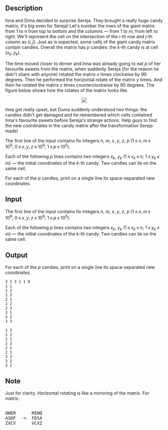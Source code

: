 ## Description

<div><p>Inna and Dima decided to surprise Sereja. They brought a really huge candy matrix, it's big even for Sereja! Let's number the rows of the giant matrix from <span class="tex-span">1</span> to <span class="tex-span"><i>n</i></span> from top to bottom and the columns — from <span class="tex-span">1</span> to <span class="tex-span"><i>m</i></span>, from left to right. We'll represent the cell on the intersection of the <span class="tex-span"><i>i</i></span>-th row and <span class="tex-span"><i>j</i></span>-th column as <span class="tex-span">(<i>i</i>, <i>j</i>)</span>. Just as is expected, some cells of the giant candy matrix contain candies. Overall the matrix has <span class="tex-span"><i>p</i></span> candies: the <span class="tex-span"><i>k</i></span>-th candy is at cell <span class="tex-span">(<i>x</i><sub class="lower-index"><i>k</i></sub>, <i>y</i><sub class="lower-index"><i>k</i></sub>)</span>.</p><p>The time moved closer to dinner and Inna was already going to eat <span class="tex-span"><i>p</i></span> of her favourite sweets from the matrix, when suddenly Sereja (for the reason he didn't share with anyone) rotated the matrix <span class="tex-span"><i>x</i></span> times clockwise by 90 degrees. Then he performed the horizontal rotate of the matrix <span class="tex-span"><i>y</i></span> times. And then he rotated the matrix <span class="tex-span"><i>z</i></span> times counterclockwise by 90 degrees. The figure below shows how the rotates of the matrix looks like.</p><center> <img class="tex-graphics" src="file://Xt68R2Tu.png" style="max-width: 100.0%;max-height: 100.0%;"> </center><p>Inna got really upset, but Duma suddenly understood two things: the candies didn't get damaged and he remembered which cells contained Inna's favourite sweets before Sereja's strange actions. Help guys to find the new coordinates in the candy matrix after the transformation Sereja made!</p></div><div class="input-specification"><p>The first line of the input contains fix integers <span class="tex-span"><i>n</i></span>, <span class="tex-span"><i>m</i></span>, <span class="tex-span"><i>x</i></span>, <span class="tex-span"><i>y</i></span>, <span class="tex-span"><i>z</i></span>, <span class="tex-span"><i>p</i></span> <span class="tex-span">(1 ≤ <i>n</i>, <i>m</i> ≤ 10<sup class="upper-index">9</sup>;&nbsp;0 ≤ <i>x</i>, <i>y</i>, <i>z</i> ≤ 10<sup class="upper-index">9</sup>;&nbsp;1 ≤ <i>p</i> ≤ 10<sup class="upper-index">5</sup>)</span>.</p><p>Each of the following <span class="tex-span"><i>p</i></span> lines contains two integers <span class="tex-span"><i>x</i><sub class="lower-index"><i>k</i></sub></span>, <span class="tex-span"><i>y</i><sub class="lower-index"><i>k</i></sub></span> <span class="tex-span">(1 ≤ <i>x</i><sub class="lower-index"><i>k</i></sub> ≤ <i>n</i>;&nbsp;1 ≤ <i>y</i><sub class="lower-index"><i>k</i></sub> ≤ <i>m</i>)</span> — the initial coordinates of the <span class="tex-span"><i>k</i></span>-th candy. Two candies can lie on the same cell.</p></div><div class="output-specification"><p>For each of the <span class="tex-span"><i>p</i></span> candies, print on a single line its space-separated new coordinates.</p></div>

## Input

<p>The first line of the input contains fix integers <span class="tex-span"><i>n</i></span>, <span class="tex-span"><i>m</i></span>, <span class="tex-span"><i>x</i></span>, <span class="tex-span"><i>y</i></span>, <span class="tex-span"><i>z</i></span>, <span class="tex-span"><i>p</i></span> <span class="tex-span">(1 ≤ <i>n</i>, <i>m</i> ≤ 10<sup class="upper-index">9</sup>;&nbsp;0 ≤ <i>x</i>, <i>y</i>, <i>z</i> ≤ 10<sup class="upper-index">9</sup>;&nbsp;1 ≤ <i>p</i> ≤ 10<sup class="upper-index">5</sup>)</span>.</p><p>Each of the following <span class="tex-span"><i>p</i></span> lines contains two integers <span class="tex-span"><i>x</i><sub class="lower-index"><i>k</i></sub></span>, <span class="tex-span"><i>y</i><sub class="lower-index"><i>k</i></sub></span> <span class="tex-span">(1 ≤ <i>x</i><sub class="lower-index"><i>k</i></sub> ≤ <i>n</i>;&nbsp;1 ≤ <i>y</i><sub class="lower-index"><i>k</i></sub> ≤ <i>m</i>)</span> — the initial coordinates of the <span class="tex-span"><i>k</i></span>-th candy. Two candies can lie on the same cell.</p>

## Output

<p>For each of the <span class="tex-span"><i>p</i></span> candies, print on a single line its space-separated new coordinates.</p>





```input1
3 3 3 1 1 9
1 1
1 2
1 3
2 1
2 2
2 3
3 1
3 2
3 3

```




```output1
1 3
1 2
1 1
2 3
2 2
2 1
3 3
3 2
3 1

```



## Note

<p>Just for clarity. Horizontal rotating is like a mirroring of the matrix. For matrix:</p><pre class="verbatim"><br>QWER      REWQ <br>ASDF  -&gt;  FDSA<br>ZXCV      VCXZ<br></pre>
